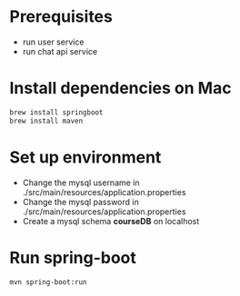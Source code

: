 # Prerequisites
- run user service
- run chat api service

# Install dependencies on Mac
```bash
brew install springboot
brew install maven
```

# Set up environment
- Change the mysql username in ./src/main/resources/application.properties
- Change the mysql password in ./src/main/resources/application.properties
- Create a mysql schema **courseDB** on localhost

# Run spring-boot
```bash
mvn spring-boot:run
```

